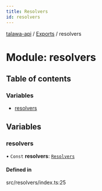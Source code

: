 ```yaml
---
title: Resolvers
id: resolvers
---
```

[talawa-api](../README.md) / [Exports](../modules.md) / resolvers

# Module: resolvers

## Table of contents

### Variables

- [resolvers](resolvers.md#resolvers)

## Variables

### resolvers

• `Const` **resolvers**: [`Resolvers`](types_generatedGraphQLTypes.md#resolvers)

#### Defined in

src/resolvers/index.ts:25
